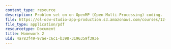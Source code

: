 ```yaml
---
content_type: resource
description: Problem set on on OpenMP (Open Multi-Processing) coding.
file: https://ol-ocw-studio-app-production.s3.amazonaws.com/courses/12-950-parallel-programming-for-multicore-machines-using-openmp-and-mpi-january-iap-2010/4a783f4997aec6c1b3983196359f393e_MIT12_950IAP10_hw2.pdf
file_type: application/pdf
resourcetype: Document
title: Homework 2
uid: 4a783f49-97ae-c6c1-b398-3196359f393e
---
```

